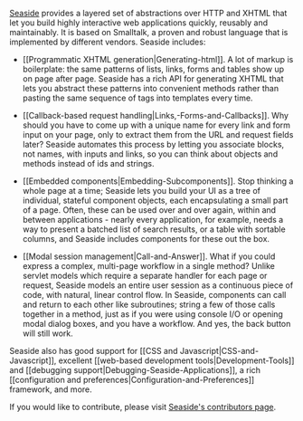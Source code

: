 [Seaside](http://www.seaside.st) provides a layered set of abstractions over HTTP and XHTML that let you build highly interactive web applications quickly, reusably and maintainably. It is based on Smalltalk, a proven and robust language that is implemented by  different vendors. Seaside includes:

  * [[Programmatic XHTML generation|Generating-html]].  A lot of markup is boilerplate: the same patterns of lists, links, forms and tables show up on page after page.  Seaside has a rich API for generating XHTML that lets you abstract these patterns into convenient methods rather than pasting the same sequence of tags into templates every time.

  * [[Callback-based request handling|Links,-Forms-and-Callbacks]].  Why should you have to come up with a unique name for every link and form input on your page, only to extract them from the URL and request fields later?  Seaside automates this process by letting you associate blocks, not names, with inputs and links, so you can think about objects and methods instead of ids and strings.

  * [[Embedded components|Embedding-Subcomponents]].  Stop thinking a whole page at a time; Seaside lets you build your UI as a tree of individual, stateful component objects, each encapsulating a small part of a page.  Often, these can be used over and over again, within and between applications - nearly every application, for example, needs a way to present a batched list of search results, or a table with sortable columns, and Seaside includes components for these out the box.

  * [[Modal session management|Call-and-Answer]].  What if you could express a complex, multi-page workflow in a single method?  Unlike servlet models which require a separate handler for each page or request, Seaside models an entire user session as a continuous piece of code, with natural, linear control flow.  In Seaside, components can call and return to each other like subroutines; string a few of those calls together in a method, just as if you were using console I/O or opening modal dialog boxes, and you have a workflow. And yes, the back button will still work.

Seaside also has good support for [[CSS and Javascript|CSS-and-Javascript]], excellent [[web-based development tools|Development-Tools]] and [[debugging support|Debugging-Seaside-Applications]], a rich [[configuration and preferences|Configuration-and-Preferences]] framework, and more.

If you would like to contribute, please visit [Seaside's contributors page](https://github.com/SeasideSt/Seaside/blob/master/CONTRIBUTING.md).